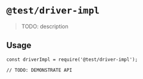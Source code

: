 # `@test/driver-impl`

> TODO: description

## Usage

```
const driverImpl = require('@test/driver-impl');

// TODO: DEMONSTRATE API
```
